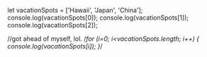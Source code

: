 let vacationSpots = ['Hawaii', 'Japan', 'China'];
console.log(vacationSpots[0]);
console.log(vacationSpots[1]);
console.log(vacationSpots[2]);


//got ahead of myself, lol.
/*for (i=0; i<vacationSpots.length; i++) {
  console.log(vacationSpots[i]);
}*/